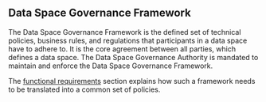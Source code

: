 ## Data Space Governance Framework

The Data Space Governance Framework is the defined set of technical policies, 
business rules, and regulations that participants in a data space have to adhere to. It is the core
agreement between all parties, which defines a data space. The Data Space Governance 
Authority is mandated to maintain and enforce the Data Space Governance Framework.

The [functional requirements](../3.%20Functional_Requirements/3.3%20Establishing_trust.md#policies)  section explains how such a framework needs to be translated into
a common set of policies. 
